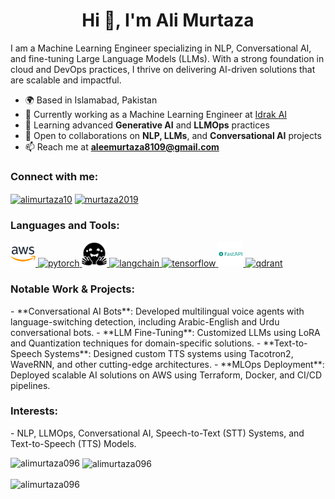 <h1 align="center">Hi 👋, I'm Ali Murtaza</h1>
I am a Machine Learning Engineer specializing in NLP, Conversational AI, and fine-tuning Large Language Models (LLMs). With a strong foundation in cloud and DevOps practices, I thrive on delivering AI-driven solutions that are scalable and impactful.

- 🌍 Based in Islamabad, Pakistan  
- 🔭 Currently working as a Machine Learning Engineer at [Idrak AI](https://idrakai.com/)  
- 🌱 Learning advanced **Generative AI** and **LLMOps** practices  
- 🤝 Open to collaborations on **NLP, LLMs**, and **Conversational AI** projects  
- 📫 Reach me at **aleemurtaza8109@gmail.com**  

<h3 align="left">Connect with me:</h3>
<p align="left">
  <a href="https://linkedin.com/in/alimurtaza10" target="blank"><img align="center" src="https://raw.githubusercontent.com/rahuldkjain/github-profile-readme-generator/master/src/images/icons/Social/linked-in-alt.svg" alt="alimurtaza10" height="30" width="40" /></a>
  <a href="https://www.leetcode.com/murtaza2019" target="blank"><img align="center" src="https://raw.githubusercontent.com/rahuldkjain/github-profile-readme-generator/master/src/images/icons/Social/leet-code.svg" alt="murtaza2019" height="30" width="40" /></a>
</p>

<h3 align="left">Languages and Tools:</h3>
<p align="left">
  <a href="https://aws.amazon.com" target="_blank" rel="noreferrer"> <img src="https://raw.githubusercontent.com/devicons/devicon/master/icons/amazonwebservices/amazonwebservices-original-wordmark.svg" alt="aws" width="40" height="40"/> </a>
  <a href="https://pytorch.org/" target="_blank" rel="noreferrer"> <img src="https://www.vectorlogo.zone/logos/pytorch/pytorch-icon.svg" alt="pytorch" width="40" height="40"/> </a>
  <a href="https://huggingface.co/" target="_blank" rel="noreferrer"> <img src="https://raw.githubusercontent.com/simple-icons/simple-icons/develop/icons/huggingface.svg" alt="huggingface" width="40" height="40"/> </a>
  <a href="https://langchain.com" target="_blank" rel="noreferrer"> <img src="https://upload.wikimedia.org/wikipedia/commons/thumb/c/cb/LangChain_Icon.svg/512px-LangChain_Icon.svg.png" alt="langchain" width="40" height="40"/> </a>
  <a href="https://www.tensorflow.org" target="_blank" rel="noreferrer"> <img src="https://www.vectorlogo.zone/logos/tensorflow/tensorflow-icon.svg" alt="tensorflow" width="40" height="40"/> </a>
  <a href="https://www.fastapi.tiangolo.com" target="_blank" rel="noreferrer"> <img src="https://raw.githubusercontent.com/devicons/devicon/master/icons/fastapi/fastapi-original-wordmark.svg" alt="fastapi" width="40" height="40"/> </a>
  <a href="https://qdrant.tech/" target="_blank" rel="noreferrer"> <img src="https://avatars.githubusercontent.com/u/64757274?s=200&v=4" alt="qdrant" width="40" height="40"/> </a>
</p>

<h3 align="left">Notable Work & Projects:</h3>
- **Conversational AI Bots**: Developed multilingual voice agents with language-switching detection, including Arabic-English and Urdu conversational bots.  
- **LLM Fine-Tuning**: Customized LLMs using LoRA and Quantization techniques for domain-specific solutions.  
- **Text-to-Speech Systems**: Designed custom TTS systems using Tacotron2, WaveRNN, and other cutting-edge architectures.  
- **MLOps Deployment**: Deployed scalable AI solutions on AWS using Terraform, Docker, and CI/CD pipelines.  

<h3 align="left">Interests:</h3>
- NLP, LLMOps, Conversational AI, Speech-to-Text (STT) Systems, and Text-to-Speech (TTS) Models.  

<p><img align="left" src="https://github-readme-stats.vercel.app/api/top-langs?username=alimurtaza096&show_icons=true&locale=en&layout=compact" alt="alimurtaza096" /></p>
<p>&nbsp;<img align="center" src="https://github-readme-stats.vercel.app/api?username=alimurtaza096&show_icons=true&locale=en" alt="alimurtaza096" /></p>
<p><img align="center" src="https://github-readme-streak-stats.herokuapp.com/?user=alimurtaza096&" alt="alimurtaza096" /></p>

